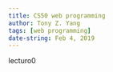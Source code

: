 ```yaml
---
title: CS50 web programming
author: Tony Z. Yang	
tags: [web programming]
date-string: Feb 4, 2019
---
```



  <a herf="https://www.youtube.com/watch?v=EOZDjqwvVG8&list=PLhQjrBD2T382hIW-IsOVuXP1uMzEvmcE5">lecturo0</a>

